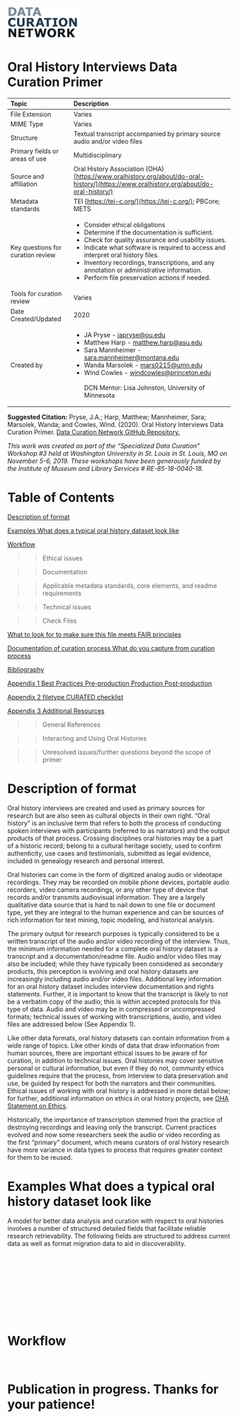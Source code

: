 ![](DCNlogo.png)

# Oral History Interviews Data Curation Primer

|   Topic   |   Description   |
| :------------- | :------------- |
| File Extension| Varies |
| MIME Type | Varies |
| Structure | Textual transcript accompanied by primary source audio and/or video files |
| Primary fields or areas of use | Multidisciplinary |
| Source and affiliation | Oral History Association (OHA) [https://www.oralhistory.org/about/do-oral-history/](https://www.oralhistory.org/about/do-oral-history/) |
| Metadata standards | TEI [https://tei-c.org/](https://tei-c.org/); PBCore; METS|
| Key questions for curation review | <ul><li>Consider ethical obligations</li><li>Determine if the documentation is sufficient.</li><li>Check for quality assurance and usability issues.</li><li>Indicate what software is required to access and interpret oral history files.</li><li>Inventory recordings, transcriptions, and any annotation or administrative information. </li><li>Perform file preservation actions if needed.|
| Tools for curation review | Varies |
| Date Created/Updated | 2020 |
| Created by| <ul><li>JA Pryse - japryse@ou.edu</li><li>Matthew Harp - matthew.harp@asu.edu</li><li>Sara Mannheimer - sara.mannheimer@montana.edu</li><li>Wanda Marsolek - mars0215@umn.edu</li><li>Wind Cowles - windcowles@princeton.edu</li> <br> DCN Mentor: Lisa Johnston, University of Minnesota|

**Suggested Citation:** Pryse, J.A.; Harp, Matthew; Mannheimer, Sara; Marsolek, Wanda; and Cowles, Wind. (2020). Oral History Interviews Data Curation Primer. [Data Curation Network GitHub Repository.](https://github.com/DataCurationNetwork/data-primers)

_This work was created as part of the “Specialized Data Curation” Workshop #3 held at Washington University in St. Louis in St. Louis, MO on November 5-6, 2019. These workshops have been generously funded by the Institute of Museum and Library Services # RE-85-18-0040-18._

# Table of Contents

[Description of format](#description-of-format)

[Examples What does a typical oral history dataset look like](#examples-what-does-a-typical-oral-history-dataset-look-like)

[Workflow](#workflow)

>> Ethical issues

>> Documentation

>> Applicable metadata standards, core elements, and readme requirements

>> Technical issues

>> Check Files

[What to look for to make sure this file meets FAIR principles](#what-to-look-for-to-make-sure-this-file-meets-fair-principles)

[Documentation of curation process What do you capture from curation process](#documentation-of-curation-process-what-do-you-capture-from-curation-process)

[Bibliography](#bibliography)

[Appendix 1  Best Practices Pre-production Production Post-production](#appendix-1-best-practices-pre-production-production-post-production)

[Appendix 2 filetype CURATED checklist](#appendix-2-filetype-curated-checklist)

[Appendix 3 Additional Resources](#appendix-3-additional-resources)

>> General References

>> Interacting and Using Oral Histories

>> Unresolved issues/further questions beyond the scope of primer

# Description of format

Oral history interviews are created and used as primary sources for research but are also seen as cultural objects in their own right. “Oral history” is an inclusive term that refers to both the process of conducting spoken interviews with participants (referred to as narrators) and the output products of that process.  Crossing disciplines oral histories may be a part of a historic record; belong to a cultural heritage society, used to confirm authenticity, use cases and testimonials, submitted as legal evidence, included in genealogy research and personal interest.

Oral histories can come in the form of digitized analog audio or videotape recordings. They may be recorded on mobile phone devices, portable audio recorders, video camera recordings, or any other type of device that records and/or transmits audiovisual information. They are a largely qualitative data source that is hard to nail down to one file or document type, yet they are integral to the human experience and can be sources of rich information for text mining, topic modeling, and historical analysis.

The primary output for research purposes is typically considered to be a written transcript of the audio and/or video recording of the interview. Thus, the minimum information needed for a complete oral history dataset is a transcript and a documentation/readme file. Audio and/or video files may also be included; while they have typically been considered as secondary products, this perception is evolving and oral history datasets are increasingly including audio and/or video files. Additional key information for an oral history dataset includes interview documentation and rights statements. Further, it is important to know that the transcript is likely to not be a verbatim copy of the audio; this is within accepted protocols for this type of data. Audio and video may be in compressed or uncompressed formats; technical issues of working with transcriptions, audio, and video files are addressed below (See Appendix 1). 

Like other data formats, oral history datasets can contain information from a wide range of topics. Like other kinds of data that draw information from human sources, there are important ethical issues to be aware of for curation, in addition to technical issues. Oral histories may cover sensitive personal or cultural information, but even if they do not, community ethics guidelines require that the process, from interview to data preservation and use, be guided by respect for both the narrators and their communities. Ethical issues of working with oral history is addressed in more detail below; for further, additional information on ethics in oral history projects, see [OHA Statement on Ethics](https://www.oralhistory.org/oha-statement-on-ethics/). 

Historically, the importance of transcription stemmed from the practice of destroying recordings and leaving only the transcript. Current practices evolved and now some researchers seek the audio or video recording as the first “primary” document, which means curators of oral history research have more variance in data types to process that requires greater context for them to be reused.

# Examples What does a typical oral history dataset look like

A model for better data analysis and curation with respect to oral histories involves a number of structured detailed fields that facilitate reliable research retrievability. The following fields are structured to address current data as well as format migration data to aid in discoverability. 

![]()

![]()

![]()

![]()

![]()

# Workflow

![]()

# Publication in progress. Thanks for your patience!
